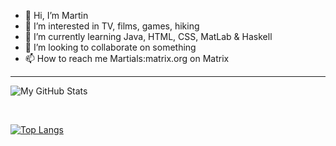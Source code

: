 - 👋 Hi, I’m Martin
- 👀 I’m interested in TV, films, games, hiking
- 🌱 I’m currently learning Java, HTML, CSS, MatLab & Haskell
- 💞️ I’m looking to collaborate on something
- 📫 How to reach me Martials:matrix.org on Matrix

---

![My GitHub Stats](https://github-readme-stats.vercel.app/api/?username=h600878&count_private=true&show_icons=true)

<br>

[![Top Langs](https://github-readme-stats.vercel.app/api/top-langs/?username=h600878&layout=compact&count_private=true)]()



